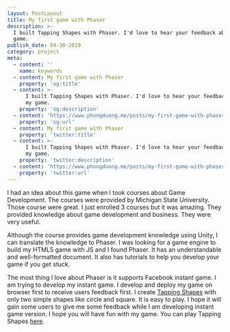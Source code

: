 ```yaml
---
layout: PostLayout
title: My first game with Phaser
description: >-
  I built Tapping Shapes with Phaser. I'd love to hear your feedback about my
  game.
publish_date: 04-30-2019
category: project
meta:
  - content: ''
    name: keywords
  - content: My first game with Phaser
    property: 'og:title'
  - content: >-
      I built Tapping Shapes with Phaser. I'd love to hear your feedback about
      my game.
    property: 'og:description'
  - content: 'https://www.phongduong.me/posts/my-first-game-with-phaser.html'
    property: 'og:url'
  - content: My first game with Phaser
    property: 'twitter:title'
  - content: >-
      I built Tapping Shapes with Phaser. I'd love to hear your feedback about
      my game.
    property: 'twitter:description'
  - content: 'https://www.phongduong.me/posts/my-first-game-with-phaser.html'
    property: 'twitter:url'
---
```

I had an idea about this game when I took courses about Game Development. The courses were provided by Michigan State University. Those course were great. I just enrolled 3 courses but it was amazing. They provided knowledge about game development and business. They were very useful.

Although the course provides game development knowledge using Unity, I can translate the knowledge to Phaser. I was looking for a game engine to build my HTML5 game with JS and I found Phaser. It has an understandable and well-formatted document. It also has tutorials to help you develop your game if you get stuck.

The most thing I love about Phaser is it supports Facebook instant game. I am trying to develop my instant game. I develop and deploy my game on browser first to receive users feedback first. I create [Tapping Shapes](https://www.facebook.com/instantgames/1137864449748570/) with only two simple shapes like circle and square. It is easy to play. I hope it will gain some users to give me some feedback while I am developing instant game version. I hope you will have fun with my game. You can play Tapping Shapes [here](https://www.facebook.com/instantgames/1137864449748570/).

